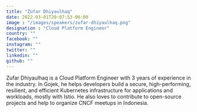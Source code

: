 ```yaml
---
title: "Zufar Dhiyaulhaq"
date: 2022-03-01T20:07:53-06:00
image : "/images/speakers/zufar-dhiyaulhaq.png"
designation : "Cloud Platform Engineer"
country: ""
facebook: ""
instagram: ""
twitter: ""
linkedin: ""
github: ""
---
```


Zufar Dhiyaulhaq is a Cloud Platform Engineer with 3 years of experience in the industry. In Gojek, he helps developers build a secure, high-performing, resilient, and efficient Kubernetes infrastructure for applications and workloads, mostly with Istio. He also loves to contribute to open-source projects and help to organize CNCF meetups in Indonesia.